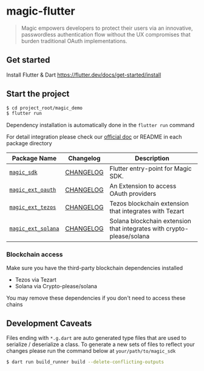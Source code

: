 # magic-flutter

> Magic empowers developers to protect their users via an innovative, passwordless authentication flow without the UX compromises that burden traditional OAuth implementations.

## Get started

Install Flutter & Dart https://flutter.dev/docs/get-started/install

## Start the project

```bash
$ cd project_root/magic_demo
$ flutter run
```

Dependency installation is automatically done in the `flutter run` command

For detail integration please check our [official doc](https://magic.link/docs/auth/api-reference/client-side-sdks/flutter)
or README in each package directory 

| Package Name                                                    | Changelog                                             | Description                                                           |
|-----------------------------------------------------------------|-------------------------------------------------------|-----------------------------------------------------------------------|
| [`magic_sdk`](https://pub.dev/packages/magic_sdk)               | [CHANGELOG](./packages/magic_sdk/CHANGELOG.md)        | Flutter entry-point for Magic SDK.                                    |
| [`magic_ext_oauth`](https://pub.dev/packages/magic_ext_oauth)   | [CHANGELOG](./packages/magic_ext/oauth/CHANGELOG.md)  | An Extension to access OAuth providers                                |
| [`magic_ext_tezos`](https://pub.dev/packages/magic_ext_tezos)   | [CHANGELOG](./packages/magic_ext/tezos/CHANGELOG.md)  | Tezos blockchain extension that integrates with Tezart                |
| [`magic_ext_solana`](https://pub.dev/packages/magic_ext_solana) | [CHANGELOG](./packages/magic_ext/solana/CHANGELOG.md) | Solana blockchain extension that integrates with crypto-please/solana |

### Blockchain access

Make sure you have the third-party blockchain dependencies installed
* Tezos via Tezart
* Solana via Crypto-please/solana

You may remove these dependencies if you don't need to access these chains

## Development Caveats

Files ending with `*.g.dart` are auto generated type files that are used to serialize / deserialize a class.
To generate a new sets of files to reflect your changes please run the command below at `your/path/to/magic_sdk`

```bash
$ dart run build_runner build --delete-conflicting-outputs
```

